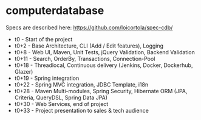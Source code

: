 # computerdatabase

Specs are described here: https://github.com/loicortola/spec-cdb/

 - t0 - Start of the project
 - t0+2 - Base Architecture, CLI (Add / Edit features), Logging
 - t0+8 - Web UI, Maven, Unit Tests, jQuery Validation, Backend Validation
 - t0+11 - Search, OrderBy, Transactions, Connection-Pool
 - t0+18 - Threadlocal, Continuous delivery (Jenkins, Docker, Dockerhub, Glazer)
 - t0+19 - Spring integration
 - t0+22 - Spring MVC integration, JDBC Template, i18n
 - t0+28 - Maven Multi-modules, Spring Security, Hibernate ORM (JPA, Criteria, QueryDSL, Spring Data JPA)
 - t0+30 - Web Services, end of project
 - t0+33 - Project presentation to sales & tech audience
